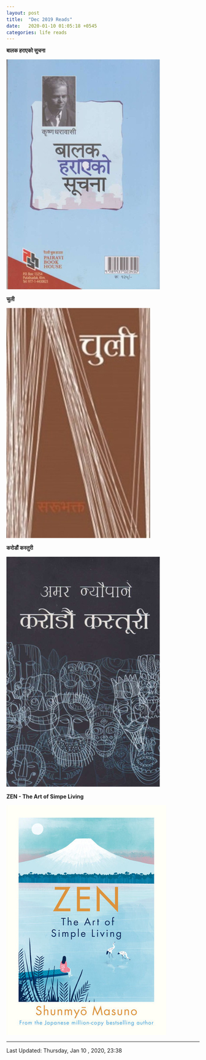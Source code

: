 ```yaml
---
layout: post
title:  "Dec 2019 Reads"
date:   2020-01-10 01:05:18 +0545
categories: life reads
---
```


**बालक हराएको सुचना**

![बालक हराएको सुचना](/assets/imgs/book-covers/balak-harayako-suchana.jpg)

**चुली**

![चुली](/assets/imgs/book-covers/chuli-sarubhakta.jpg)

**करोडौं कस्तुरी**

![करोडौं कस्तुरी](/assets/imgs/book-covers/karodau-kastoori.jpg)

**ZEN - The Art of Simpe Living**

![Zen](/assets/imgs/book-covers/zen.jpg)

----------
Last Updated: Thursday, Jan 10  , 2020, 23:38